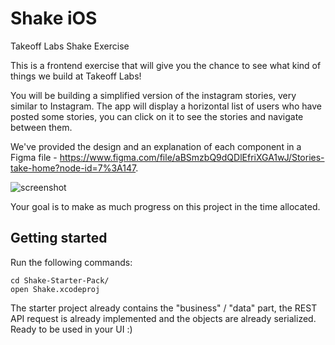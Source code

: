 # Shake iOS

Takeoff Labs Shake Exercise

This is a frontend exercise that will give you the chance to see what kind of things we build at Takeoff Labs!

You will be building a simplified version of the instagram stories, very similar to Instagram. 
The app will display a horizontal list of users who have posted some stories, you can click on it to see the stories and navigate between them.

We've provided the design and an explanation of each component in a Figma file - https://www.figma.com/file/aBSmzbQ9dQDlEfriXGA1wJ/Stories-take-home?node-id=7%3A147. 

![screenshot](https://i.imgur.com/24gTLMh.png)

Your goal is to make as much progress on this project in the time allocated.

## Getting started
  
Run the following commands:

```
cd Shake-Starter-Pack/
open Shake.xcodeproj
```

The starter project already contains the "business" / "data" part, the REST API request is already implemented and the objects are already serialized. Ready to be used in your UI :)
